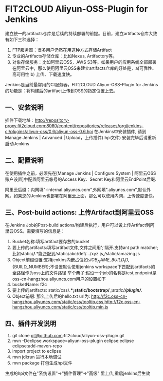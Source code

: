 FIT2CLOUD Aliyun-OSS-Plugin for Jenkins
====================
建立统一的artifacts仓库是后续的持续部署的前提。目前，建立artifacts仓库大致有如下三种选择：

1. FTP服务器：很多用户仍然在用这种方式存储Artifact
2. 专业的Artifacts存储仓库：比如Nexus, Artifactory等。
3. 对象存储服务：比如阿里云OSS，AWS S3等。如果用户的应用系统全部部署在阿里云中，那么使用阿里云OSS来建立artifacts仓库的好处是，a)可靠性、高可用性 b) 上传、下载速度快。

Jenkins是当前最常用的CI服务器，FIT2CLOUD Aliyun-OSS-Plugin for Jenkins的功能是：将构建后的artifact上传到OSS的指定位置上去。
 	
一、安装说明
-------------------------

插件下载地址：http://repository-proxy.fit2cloud.com:8080/content/repositories/releases/org/jenkins-ci/plugins/aliyun-oss/0.6/aliyun-oss-0.6.hpi
在Jenkins中安装插件, 请到 Manage Jenkins | Advanced | Upload，上传插件(.hpi文件)
安装完毕后请重新启动Jenkins

二、配置说明
-------------------------

在使用插件之前，必须先在[Manage Jenkins | Configure System | 阿里云OSS账户设置]中配置阿里云帐号的Access Key、Secret Key和阿里云EndPoint后缀.

阿里云后缀：内网填"-internal.aliyuncs.com",外网填".aliyuncs.com",默认外网。如果您的Jenkins也部署在阿里云上面，那么可以使用内网，上传速度更快。


三、Post-build actions: 上传Artifact到阿里云OSS
-------------------------

在Jenkins Job的Post-build actions/构建后执行，用户可以设上传Artifact到阿里云OSS。需要填写的信息是：
1. Bucket名称:填写artifact要存放的bucket
2. 要上传的artifacts:填写artifact文件,文件之间用';'隔开.支持ant path matcher;比如static/**/**.*能匹配到/static/abc/def/.../xyz.js,/static/amazing.js
3. Object前缀设置:支持jenkins内嵌占位如:${JOB_NAME},{BUILD_ID},${BUILD_NUMBER};不设置默认使用jenkins workspace下匹配到artifacts的全路径作为oss上的文件路径
举个栗子:假设一个job的名称是test,endpoint是oss-cn-hangzhou.aliyuncs.com用户的设置如下
1. bucketName: f2c
2. 要上传的artifacts: static/css/**.*;static/bootstrap/**.*;static/**/plugin/**.*
3. Object前缀:
那么上传后的hello.txt url为: http://f2c.oss-cn-hangzhou.aliyuncs.com/static/css/tooltip.css,http://f2c.oss-cn-hangzhou.aliyuncs.com/static/css/tooltip.min.js


四、插件开发说明
-------------------------

1. git clone git@github.com:fit2cloud/aliyun-oss-plugin.git
2. mvn -Declipse.workspace=aliyun-oss-plugin eclipse:eclipse eclipse:add-maven-repo
3. import project to eclipse
4. mvn jdi:run 进行本地调试
5. mvn package 打包生成hpi文件

生成的hpi文件在"系统设置"->"插件管理"->"高级" 里上传,重启jenkins后生效
